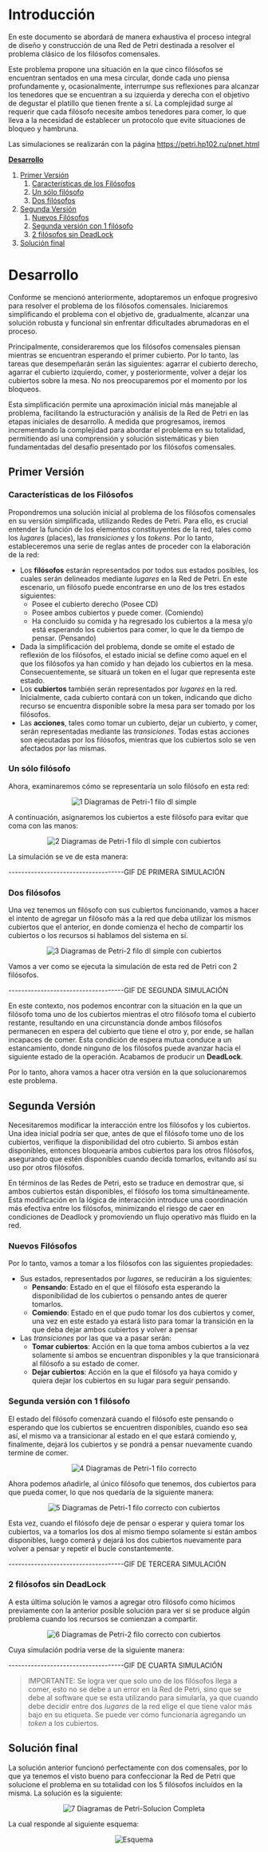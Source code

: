 # Introducción

En este documento se abordará de manera exhaustiva el proceso integral de diseño y construcción de una Red de Petri destinada a resolver el problema clásico de los filósofos comensales. 

Este problema propone una situación en la que cinco filósofos se encuentran sentados en una mesa circular, donde cada uno piensa profundamente y, ocasionalmente, interrumpe sus reflexiones para alcanzar los tenedores que se encuentran a su izquierda y derecha con el objetivo de degustar el platillo que tienen frente a sí. La complejidad surge al requerir que cada filósofo necesite ambos tenedores para comer, lo que lleva a la necesidad de establecer un protocolo que evite situaciones de bloqueo y hambruna.

Las simulaciones se realizarán con la página https://petri.hp102.ru/pnet.html

[**Desarrollo**](#desarrollo)

1. [Primer Versión](#primer-versión)
    1. [Características de los Filósofos](#características-de-los-filósofos)
    2. [Un sólo filósofo](#un-sólo-filósofo)
    3. [Dos filósofos](#dos-filósofos)
2. [Segunda Versión](#segunda-versión)
    1. [Nuevos Filósofos](#nuevos-filósofos)
    2. [Segunda versión con 1 filósofo](#segunda-versión-con-1-filósofo)
    3. [2 filósofos sin DeadLock](#2-filósofos-sin-deadlock)
3. [Solución final](#solución-final)

# Desarrollo

Conforme se mencionó anteriormente, adoptaremos un enfoque progresivo para resolver el problema de los filósofos comensales. Iniciaremos simplificando el problema con el objetivo de, gradualmente, alcanzar una solución robusta y funcional sin enfrentar dificultades abrumadoras en el proceso.

Principalmente, consideraremos que los filósofos comensales piensan mientras se encuentran esperando el primer cubierto. Por lo tanto, las tareas que desempeñarán serán las siguientes: agarrar el cubierto derecho, agarrar el cubierto izquierdo, comer, y posteriormente, volver a dejar los cubiertos sobre la mesa. No nos preocuparemos por el momento por los bloqueos.

Esta simplificación permite una aproximación inicial más manejable al problema, facilitando la estructuración y análisis de la Red de Petri en las etapas iniciales de desarrollo. A medida que progresamos, iremos incrementando la complejidad para abordar el problema en su totalidad, permitiendo así una comprensión y solución sistemáticas y bien fundamentadas del desafío presentado por los filósofos comensales.

## Primer Versión

### Características de los Filósofos

Propondremos una solución inicial al problema de los filósofos comensales en su versión simplificada, utilizando Redes de Petri. Para ello, es crucial entender la función de los elementos constituyentes de la red, tales como los *lugares* (places), las *transiciones* y los *tokens*. Por lo tanto, estableceremos una serie de reglas antes de proceder con la elaboración de la red:
- Los **filósofos** estarán representados por todos sus estados posibles, los cuales serán delineados mediante *lugares* en la Red de Petri. En este escenario, un filósofo puede encontrarse en uno de los tres estados siguientes:
    - Posee el cubierto derecho (Posee CD)
    - Posee ambos cubiertos y puede comer. (Comiendo)
    - Ha concluido su comida y ha regresado los cubiertos a la mesa y/o está esperando los cubiertos para comer, lo que le da tiempo de pensar. (Pensando)
- Dada la simplificación del problema, donde se omite el estado de reflexión de los filósofos, el estado inicial se define como aquel en el que los filósofos ya han comido y han dejado los cubiertos en la mesa. Consecuentemente, se situará un token en el lugar que representa este estado. 
- Los **cubiertos** también serán representados por *lugares* en la red. Inicialmente, cada cubierto contará con un token, indicando que dicho recurso se encuentra disponible sobre la mesa para ser tomado por los filósofos.
- Las **acciones**, tales como tomar un cubierto, dejar un cubierto, y comer, serán representadas mediante las *transiciones*. Todas estas acciones son ejecutadas por los filósofos, mientras que los cubiertos solo se ven afectados por las mismas.

### Un sólo filósofo

Ahora, examinaremos cómo se representaría un solo filósofo en esta red:

<div align="center" id="img-1">
  <img src="https://github.com/nicovillamonte/seminario-programacion-unsam/assets/64659720/96362c82-e194-46d0-8c2f-a6aea0a8e024" alt="1  Diagramas de Petri-1 filo dl simple"  />
</div>

A continuación, asignaremos los cubiertos a este filósofo para evitar que coma con las manos:

<div align="center" id="img-2">
  <img src="https://github.com/nicovillamonte/seminario-programacion-unsam/assets/64659720/f1144324-ad28-4fc5-9a98-f8300febe6e7" alt="2  Diagramas de Petri-1 filo dl simple con cubiertos"  />
</div>

La simulación se ve de esta manera:

------------------------------------GIF DE PRIMERA SIMULACIÓN


### Dos filósofos

Una vez tenemos un filósofo con sus cubiertos funcionando, vamos a hacer el intento de agregar un filósofo más a la red que deba utilizar los mismos cubiertos que el anterior, en donde comienza el hecho de compartir los cubiertos o los recursos si hablamos del sistema en sí.

<div align="center" id="img-3">
  <img src="https://github.com/nicovillamonte/seminario-programacion-unsam/assets/64659720/02d91269-876c-4095-a31e-300cabf65163" alt="3  Diagramas de Petri-2 filo dl simple con cubiertos"  />
</div>

Vamos a ver como se ejecuta la simulación de esta red de Petri con 2 filósofos.

------------------------------------GIF DE SEGUNDA SIMULACIÓN

En este contexto, nos podemos encontrar con la situación en la que un filósofo toma uno de los cubiertos mientras el otro filósofo toma el cubierto restante, resultando en una circunstancia donde ambos filósofos permanecen en espera del cubierto que tiene el otro y, por ende, se hallan incapaces de comer. Esta condición de espera mutua conduce a un estancamiento, donde ninguno de los filósofos puede avanzar hacia el siguiente estado de la operación. Acabamos de producir un **DeadLock**.

Por lo tanto, ahora vamos a hacer otra versión en la que solucionaremos este problema.

## Segunda Versión

Necesitaremos modificar la interacción entre los filósofos y los cubiertos. Una idea inicial podría ser que, antes de que el filósofo tome uno de los cubiertos, verifique la disponibilidad del otro cubierto. Si ambos están disponibles, entonces bloquearía ambos cubiertos para los otros filósofos, asegurando que estén disponibles cuando decida tomarlos, evitando así su uso por otros filósofos.

En términos de las Redes de Petri, esto se traduce en demostrar que, si ambos cubiertos están disponibles, el filósofo los toma simultáneamente. Esta modificación en la lógica de interacción introduce una coordinación más efectiva entre los filósofos, minimizando el riesgo de caer en condiciones de Deadlock y promoviendo un flujo operativo más fluido en la red.

### Nuevos Filósofos

Por lo tanto, vamos a tomar a los filósofos con las siguientes propiedades:
- Sus estados, representados por *lugares*, se reducirán a los siguientes:
    - **Pensando**: Estado en el que el filósofo esta esperando la disponibilidad de los cubiertos o pensando antes de querer tomarlos.
    - **Comiendo**: Estado en el que pudo tomar los dos cubiertos y comer, una vez en este estado ya estará listo para tomar la transición en la que deba dejar ambos cubiertos y volver a pensar
- Las *transiciones* por las que va a pasar serán:
    - **Tomar cubiertos**: Acción en la que toma ambos cubiertos a la vez solamente si ambos se encuentran disponibles y la que transicionará al filósofo a su estado de comer.
    - **Dejar cubiertos**: Acción en la que el filósofo ya haya comido y quiera dejar los cubiertos en su lugar para seguir pensando.

### Segunda versión con 1 filósofo

El estado del filósofo comenzará cuando el filósofo este pensando o esperando que los cubiertos se encuentren disponibles, cuando eso sea así, el mismo va a transicionar al estado en el que estará comiendo y, finalmente, dejará los cubiertos y se pondrá a pensar nuevamente cuando termine de comer.

<div align="center" id="img-4">
  <img src="https://github.com/nicovillamonte/seminario-programacion-unsam/assets/64659720/3e0a3535-b183-4eee-965d-ba9fd5086d15" alt="4  Diagramas de Petri-1 filo correcto"  />
</div>

Ahora podemos añadirle, al único filósofo que tenemos, dos cubiertos para que pueda comer, lo que nos quedaría de la siguiente manera:

<div align="center" id="img-5">
  <img src="https://github.com/nicovillamonte/seminario-programacion-unsam/assets/64659720/0464078b-e685-49ee-98c8-984a43a0cfe6" alt="5  Diagramas de Petri-1 filo correcto con cubiertos"  />
</div>

Esta vez, cuando el filósofo deje de pensar o esperar y quiera tomar los cubiertos, va a tomarlos los dos al mismo tiempo solamente si están ambos disponibles, luego comerá y dejará los dos cubiertos nuevamente para volver a pensar y repetir el bucle constantemente.


------------------------------------GIF DE TERCERA SIMULACIÓN

### 2 filósofos sin DeadLock

A esta última solución le vamos a agregar otro filósofo como hicimos previamente con la anterior posible solución para ver si se produce algún problema cuando los recursos se comienzan a compartir.

<div align="center" id="img-6">
  <img src="https://github.com/nicovillamonte/seminario-programacion-unsam/assets/64659720/a107ec61-0f8f-4ef5-b9c3-22ff37dc57cd" alt="6  Diagramas de Petri-2 filo correcto con cubiertos"  />
</div>

Cuya simulación podría verse de la siguiente manera:

------------------------------------GIF DE CUARTA SIMULACIÓN

> IMPORTANTE: Se logra ver que solo uno de los filósofos llega a comer, esto no se debe a un error en la Red de Petri, sino que se debe al software que se esta utilizando para simularla, ya que cuando debe decidir entre dos _lugares_ de la red elige el que tiene valor más bajo en su etiqueta. Se puede ver cómo funcionaría agregando un _token_ a los cubiertos.

## Solución final

La solución anterior funcionó perfectamente con dos comensales, por lo que ya tenemos el visto bueno para confeccionar la Red de Petri que solucione el problema en su totalidad con los 5 filósofos incluídos en la misma. La solución es la siguiente:

<div align="center" id="img-7">
  <img src="https://github.com/nicovillamonte/seminario-programacion-unsam/assets/64659720/2a9f5fcc-96c7-4f20-b3ab-dd313b566a27" alt="7  Diagramas de Petri-Solucion Completa"  />
</div>

La cual responde al siguiente esquema:

<div align="center" id="img-8">
  <img src="https://github.com/nicovillamonte/seminario-programacion-unsam/assets/64659720/c5b48171-d050-40a2-9fe0-82c5b3ff729d" alt="Esquema"  />
</div>

















